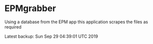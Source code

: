 # EPMgrabber
Using a database from the EPM app this application scrapes the files as required


Latest backup: Sun Sep 29 04:39:01 UTC 2019
